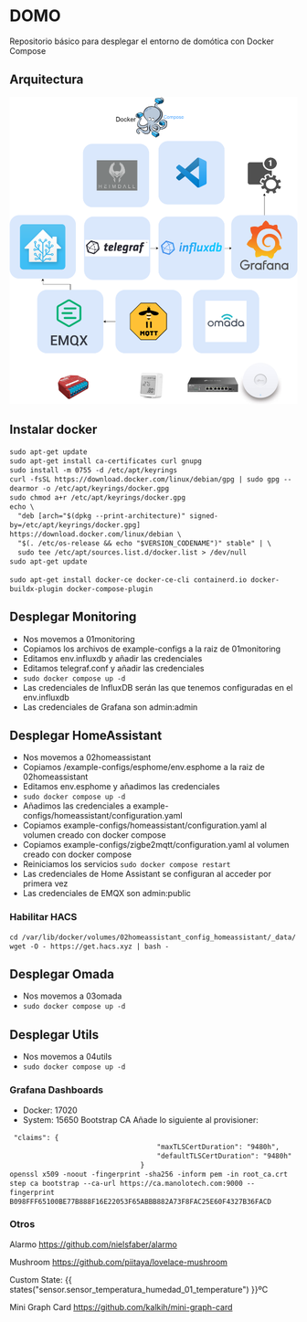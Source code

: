 # DOMO
Repositorio básico para desplegar el entorno de domótica con Docker Compose

## Arquitectura
![alt text](https://github.com/ManoloTech/domo/blob/main/images/arch.png)

## Instalar docker

```
sudo apt-get update
sudo apt-get install ca-certificates curl gnupg
sudo install -m 0755 -d /etc/apt/keyrings
curl -fsSL https://download.docker.com/linux/debian/gpg | sudo gpg --dearmor -o /etc/apt/keyrings/docker.gpg
sudo chmod a+r /etc/apt/keyrings/docker.gpg
echo \
  "deb [arch="$(dpkg --print-architecture)" signed-by=/etc/apt/keyrings/docker.gpg] https://download.docker.com/linux/debian \
  "$(. /etc/os-release && echo "$VERSION_CODENAME")" stable" | \
  sudo tee /etc/apt/sources.list.d/docker.list > /dev/null
sudo apt-get update

sudo apt-get install docker-ce docker-ce-cli containerd.io docker-buildx-plugin docker-compose-plugin
```

## Desplegar Monitoring
* Nos movemos a 01monitoring
* Copiamos los archivos de example-configs a la raiz de 01monitoring
* Editamos env.influxdb y añadir las credenciales
* Editamos telegraf.conf y añadir las credenciales
* ```sudo docker compose up -d```
* Las credenciales de InfluxDB serán las que tenemos configuradas en el env.influxdb
* Las credenciales de Grafana son admin:admin

## Desplegar HomeAssistant
* Nos movemos a 02homeassistant
* Copiamos /example-configs/esphome/env.esphome a la raiz de 02homeassistant
* Editamos env.esphome y añadimos las credenciales 
* ```sudo docker compose up -d```
* Añadimos las credenciales a example-configs/homeassistant/configuration.yaml
* Copiamos example-configs/homeassistant/configuration.yaml al volumen creado con docker compose
* Copiamos example-configs/zigbe2mqtt/configuration.yaml al volumen creado con docker compose
* Reiniciamos los servicios ```sudo docker compose restart```
* Las credenciales de Home Assistant se configuran al acceder por primera vez
* Las credenciales de EMQX son admin:public

### Habilitar HACS

```
cd /var/lib/docker/volumes/02homeassistant_config_homeassistant/_data/
wget -O - https://get.hacs.xyz | bash -
```

## Desplegar Omada
* Nos movemos a 03omada
* ```sudo docker compose up -d```

## Desplegar Utils
* Nos movemos a 04utils
* ```sudo docker compose up -d```

### Grafana Dashboards
* Docker: 17020
* System: 15650
Bootstrap CA
Añade lo siguiente al provisioner:
```
 "claims": {
                                    "maxTLSCertDuration": "9480h",
                                    "defaultTLSCertDuration": "9480h"
                                }
openssl x509 -noout -fingerprint -sha256 -inform pem -in root_ca.crt step ca bootstrap --ca-url https://ca.manolotech.com:9000 --fingerprint B098FFF65100BE77B888F16E22053F65ABBB882A73F8FAC25E60F4327B36FACD
```

### Otros
Alarmo
https://github.com/nielsfaber/alarmo

Mushroom
https://github.com/piitaya/lovelace-mushroom

Custom State: {{ states("sensor.sensor_temperatura_humedad_01_temperature") }}ºC

Mini Graph Card
https://github.com/kalkih/mini-graph-card

